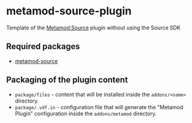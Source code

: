 # metamod-source-plugin
Template of the [Metamod:Source](https://github.com/alliedmodders/metamod-source) plugin without using the Source SDK

## Required packages
- [metamod-source](https://alliedmodders-meson.github.io/wrapdb/)

## Packaging of the plugin content
- `package/files` - content that will be installed inside the `addons/<name>` directory.
- `package/.vdf.in` - configuration file that will generate the "Metamod Plugin" configuration inside the `addons/metamod` directory.
